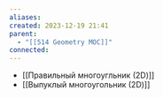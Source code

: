```yaml
---
aliases: 
created: 2023-12-19 21:41
parent:
  - "[[514 Geometry MOC]]"
connected: 
---
```


- [[Правильный многоугльник (2D)]]
- [[Выпуклый многоугольник (2D)]]













